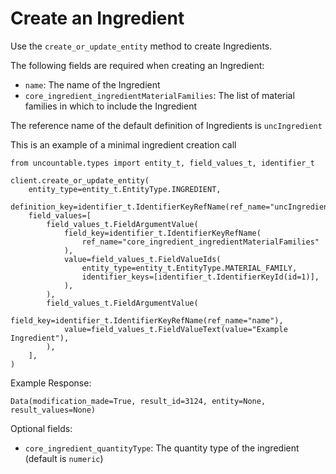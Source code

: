 # Create an Ingredient

Use the `create_or_update_entity` method to create Ingredients.

The following fields are required when creating an Ingredient:
- `name`: The name of the Ingredient
- `core_ingredient_ingredientMaterialFamilies`: The list of material families in which to include the Ingredient

The reference name of the default definition of Ingredients is `uncIngredient`

This is an example of a minimal ingredient creation call

```{code-block} python
from uncountable.types import entity_t, field_values_t, identifier_t

client.create_or_update_entity(
    entity_type=entity_t.EntityType.INGREDIENT,
    definition_key=identifier_t.IdentifierKeyRefName(ref_name="uncIngredient"),
    field_values=[
        field_values_t.FieldArgumentValue(
            field_key=identifier_t.IdentifierKeyRefName(
                ref_name="core_ingredient_ingredientMaterialFamilies"
            ),
            value=field_values_t.FieldValueIds(
                entity_type=entity_t.EntityType.MATERIAL_FAMILY,
                identifier_keys=[identifier_t.IdentifierKeyId(id=1)],
            ),
        ),
        field_values_t.FieldArgumentValue(
            field_key=identifier_t.IdentifierKeyRefName(ref_name="name"),
            value=field_values_t.FieldValueText(value="Example Ingredient"),
        ),
    ],
)
```

Example Response:
```{code}
Data(modification_made=True, result_id=3124, entity=None, result_values=None)
```

Optional fields:
- `core_ingredient_quantityType`: The quantity type of the ingredient (default is `numeric`)
